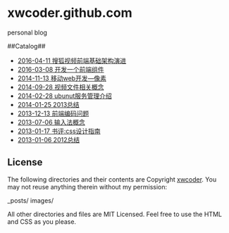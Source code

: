 xwcoder.github.com
==================

personal blog

##Catalog##

* [2016-04-11  搜狐视频前端基础架构演进](https://github.com/xwcoder/xwcoder.github.com/issues/10)
* [2016-03-08  开发一个前端组件](https://github.com/xwcoder/xwcoder.github.com/issues/9)
* [2014-11-13  移动web开发—像素](_posts/2014-11-11-px-concept-in-web-development.md)
* [2014-09-28  视频文件相关概念](_posts/2014-09-11-video-concept.md)
* [2014-02-28  ubunut服务管理介绍](_posts/2014-02-28-ubuntu-service-management.md)
* [2014-01-25  2013总结](_posts/2014-01-25-2013-summary.md)
* [2013-12-13  前端编码问题](_posts/2013-12-13-encoding-charset.md)
* [2013-07-06  输入法概念](_posts/2013-07-06-input-method-concept.md)
* [2013-01-17  书评:css设计指南](_posts/2013-01-17-book-stylin-with-css.md)
* [2013-01-06  2012总结](_posts/2013-01-06-2012-summary.md)

## License ##

The following directories and their contents are Copyright [xwcoder](https://github.com/xwcoder). You may not reuse anything therein without my permission:

_posts/
images/

All other directories and files are MIT Licensed. Feel free to use the HTML and CSS as you please.
